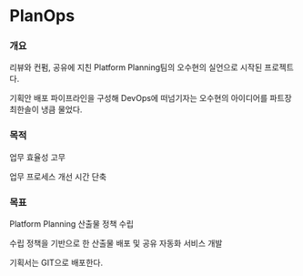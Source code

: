 # PlanOps

### 개요

리뷰와 컨펌, 공유에 지친 Platform Planning팀의 오수현의 실언으로 시작된 프로젝트다.

기획안 배포 파이프라인을 구성해 DevOps에 떠넘기자는 오수현의 아이디어를 파트장 최한솔이 냉큼 물었다.

### 목적

업무 효율성 고무

업무 프로세스 개선 시간 단축

### 목표

Platform Planning 산출물 정책 수립

수립 정책을 기반으로 한 산출물 배포 및 공유 자동화 서비스 개발


기획서는 GIT으로 배포한다.